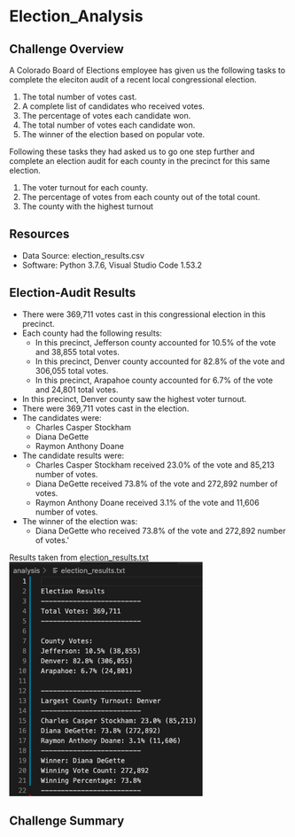 # Election_Analysis

## Challenge Overview
A Colorado Board of Elections employee has given us the following tasks to complete the eleciton audit of a recent local congressional election.

1. The total number of votes cast.
2. A complete list of candidates who received votes.
3. The percentage of votes each candidate won.
4. The total number of votes each candidate won.
5. The winner of the election based on popular vote.

Following these tasks they had asked us to go one step further and complete an election audit for each county in the precinct for this same election.

1. The voter turnout for each county.
2. The percentage of votes from each county out of the total count.
3. The county with the highest turnout

## Resources
- Data Source: election_results.csv
- Software: Python 3.7.6, Visual Studio Code 1.53.2

## Election-Audit Results
- There were 369,711 votes cast in this congressional election in this precinct.
- Each county had the following results:
  - In this precinct, Jefferson county accounted for 10.5% of the vote and 38,855 total votes.
  - In this precinct, Denver county accounted for 82.8% of the vote and 306,055 total votes.
  - In this precinct, Arapahoe county accounted for 6.7% of the vote and 24,801 total votes.
- In this precinct, Denver county saw the highest voter turnout.
- There were 369,711 votes cast in the election.
- The candidates were:
  - Charles Casper Stockham
  - Diana DeGette
  - Raymon Anthony Doane
- The candidate results were:
  - Charles Casper Stockham received 23.0% of the vote and 85,213 number of votes.
  - Diana DeGette received 73.8% of the vote and 272,892 number of votes.
  - Raymon Anthony Doane received 3.1% of the vote and 11,606 number of votes.
- The winner of the election was:
  - Diana DeGette who received 73.8% of the vote and 272,892 number of votes.'

Results taken from [election_results.txt](Analysis/election_results.txt)
![Election Results](Analysis/Images/election_results_screenshot.png)


## Challenge Summary

